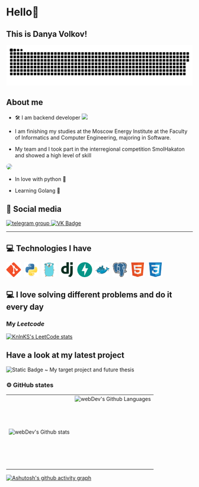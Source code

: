# Hello👋 
## This is Danya Volkov!
![](https://raw.githubusercontent.com/CompetitiveLin/Snake-in-Contribution-Grid/output/github-contribution-grid-snake.svg)


## About me

* 🛠 I am backend developer <img src="https://media.giphy.com/media/WUlplcMpOCEmTGBtBW/giphy.gif" width="30px"> 

* I am finishing my studies at the Moscow Energy Institute at the Faculty of Informatics and Computer Engineering, majoring in Software.

* My team and I took part in the interregional competition SmolHakaton and showed a high level of skill

<img src="https://github.com/collinearen/source/blob/main/2121.jpg" width="240px" style="border-radius: 10px"> 

* In love with python 🐍

* Learning Golang 📖

## 🤝 Social media

  <div id="badges">
    <a href="https://t.me/collinearen" target="_blank">
      <img src="https://cdn-icons-png.flaticon.com/512/2111/2111646.png" width="40" height="40" alt="telegram group" />
    </a>
    <a href="https://vk.com/icerra" target="_blank">
      <img src="https://cdn-icons-png.flaticon.com/512/145/145813.png" width="40" height="40" alt="VK Badge"/>
    </a>
  </div>

---

## 💻 Technologies I have

<div>
  <img src="https://github.com/devicons/devicon/blob/master/icons/git/git-original.svg" title="git" alt="git" width="40" height="40"/>&nbsp
   <img src="https://github.com/devicons/devicon/blob/master/icons/python/python-original.svg" title="python" alt="python" width="40" height="40"/>&nbsp
   <img src="https://github.com/devicons/devicon/blob/master/icons/go/go-original.svg" title="Golang" alt="Golang" width="40" height="40"/>&nbsp
  <img src="https://github.com/devicons/devicon/blob/master/icons/django/django-plain.svg" title="django" alt="django" width="40" height="40"/>&nbsp
  <img src="https://github.com/devicons/devicon/blob/master/icons/fastapi/fastapi-original.svg" title="fastapi" alt="fastapi" width="40" height="40"/>&nbsp
  <img src="https://github.com/devicons/devicon/blob/master/icons/docker/docker-original.svg" title="docker" alt="docker" width="40" height="40"/>&nbsp
  <img src="https://github.com/devicons/devicon/blob/master/icons/postgresql/postgresql-original.svg" title="postgresql" alt="postgresql" width="40" height="40"/>&nbsp
  <img src="https://github.com/devicons/devicon/blob/master/icons/html5/html5-original.svg" title="html5" alt="html5" width="40" height="40"/>&nbsp
  <img src="https://github.com/devicons/devicon/blob/master/icons/css3/css3-original.svg" title="css" alt="css" width="40" height="40"/>&nbsp
</div>

## 💻 I love solving different problems and do it every day
### My ***Leetcode***
[![KnlnKS's LeetCode stats](https://leetcode-stats-six.vercel.app/?username=DanyaVolkov&theme=dark)](https://github.com/collinearen/leetcode-stats)

## Have a look at my latest project
![Static Badge](https://img.shields.io/badge/Share-this?logo=sharex&labelColor=white&color=blue&link=https%3A%2F%2Fgithub.com%2Fcollinearen%2Fshare-this-project) ~ My target project and future thesis


### ⚙️ GitHub states
<table>
  <tr>
    <td>
      <img align="left" src="http://github-readme-streak-stats.herokuapp.com?user=collinearen&theme=dark&background=000000" alt="webDev's Github stats" />
    </td>
    <td>
      <img height="195px" align="right" alt="webDev's Github Languages" src="https://github-readme-stats-sigma-five.vercel.app/api/top-langs/?username=collinearen&layout=compact&theme=vision-friendly-dark" />
    </td>
  </tr>
</table>

[![Ashutosh's github activity graph](https://github-readme-activity-graph.vercel.app/graph?username=collinearen&theme=dracula)](https://github.com/ashutosh00710/github-readme-activity-graph)
